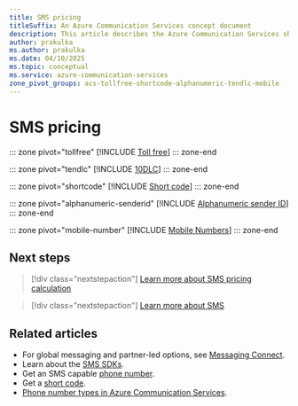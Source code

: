 ```yaml
---
title: SMS pricing
titleSuffix: An Azure Communication Services concept document
description: This article describes the Azure Communication Services short message service (SMS) Pricing Model.
author: prakulka
ms.author: prakulka
ms.date: 04/10/2025
ms.topic: conceptual
ms.service: azure-communication-services
zone_pivot_groups: acs-tollfree-shortcode-alphanumeric-tendlc-mobile
---
```

# SMS pricing 

::: zone pivot="tollfree"
[!INCLUDE [Toll free](./includes/sms-tollfree-pricing.md)]
::: zone-end

::: zone pivot="tendlc"
[!INCLUDE [10DLC](./includes/sms-ten-digit-long-code-pricing.md)]
::: zone-end

::: zone pivot="shortcode"
[!INCLUDE [Short code](./includes/sms-shortcode-pricing.md)]
::: zone-end

::: zone pivot="alphanumeric-senderid"
[!INCLUDE [Alphanumeric sender ID](./includes/sms-alphanumeric-sender-id-pricing.md)]
::: zone-end

::: zone pivot="mobile-number"
[!INCLUDE [Mobile Numbers](./includes/sms-mobile-numbers.md)]
::: zone-end

## Next steps

> [!div class="nextstepaction"]
> [Learn more about SMS pricing calculation](../concepts/pricing.md)

> [!div class="nextstepaction"]
> [Learn more about SMS](../concepts/sms/concepts.md)

## Related articles

- For global messaging and partner-led options, see [Messaging Connect](../concepts/sms/messaging-connect.md).
- Learn about the [SMS SDKs](../concepts/sms/sdk-features.md).
- Get an SMS capable [phone number](../quickstarts/telephony/get-phone-number.md).
- Get a [short code](../quickstarts/sms/apply-for-short-code.md).
- [Phone number types in Azure Communication Services](../concepts/telephony/plan-solution.md).

